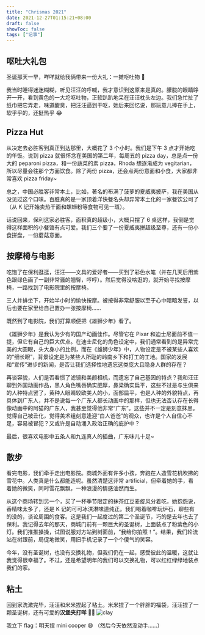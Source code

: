 ```yaml
---
title: "Chrismas 2021"
date: 2021-12-27T01:15:21+08:00
draft: false
showToc: false
tags: ["记事"]
---
```


## 呕吐大礼包

圣诞那天一早，咩咩就给我俩带来一份大礼：一摊呕吐物 🤮

我当时睡得迷迷糊糊，听见汪汪的呼喊，我才意识到这原来是真的。朦胧的眼睛睁开一开，看到黄色的一大坨呕吐物，正软趴趴地呆在汪汪枕头左边。我们急忙扯了纸巾把它弄走，味道酸臭，把汪汪逼到干呕，她后来回忆说，那玩意儿捧在手上，软乎乎的，还挺热乎 😂

## Pizza Hut

从决定去必胜客到真正到达那里，大概花了 3 个小时。我们是下午 3 点才开始吃的午饭。说到 pizza 就很怀念在美国的第二年，每周五的 pizza day，总是点一份大的 peparoni pizza，和一份蔬菜的素 pizza，Rhoda 想逐渐成为 vegitarian，所以尽量会往那个方面饮食。除了两份 pizza，还会点两份意面和小食，大家都非常喜欢 pizza friday~

总之，中国必胜客非常本土，比如，著名的布满了菠萝的夏威夷披萨，我在美国从没见过这个口味。百胜真的是一家顶着洋快餐名头却异常本土化的一家餐饮公司了（从 K 记开始卖热干面和螺蛳粉等食物可见一斑）。

话说回来，保利这家必胜客，面积真的超级小，大概只摆了 6 桌这样，我倒是觉得这样面积的小餐馆有点可爱。我们三个要了一份夏威夷拼超级至尊，还有一份小食拼盘，一份蘑菇意面。

## 按摩椅与电影

吃饱了在保利逛逛，汪汪——文具的爱好者——买到了彩色水笔（并在几天后用紫色跟绿色画了一副非常骚的翘臀，哼哼）。然后觉得没啥逛的，就开始寻找按摩椅，一路找到了电影院里的按摩椅。

三人并排坐下，开始半小时的愉快按摩。被按得非常舒服以至于心中暗暗发誓，以后也要在家里给自己置办一张按摩椅……

既然到了电影院，我们打算顺便把《雄狮少年》看了。

《雄狮少年》是我认为少有的国产动画佳作。尽管它在 Pixar 和迪士尼面前不值一提，但它有自己的巨大优点。在迪士尼化的角色设定中，我们通常看到的是异常完美的大圆眼，头大身小的比例，而在《雄狮少年》中，人物设定是不被某些人喜欢的“细长眼”，背景设定是为某些人所耻的岭南乡下和打工的工地。国家的发展和“宣传”进步的新闻，是否让我们选择性地遗忘这类庞大且隐身人群的存在？

再谈容貌，人们是否看惯了滤镜和美颜相机，而遗忘了自己基因的特点？我和汪汪聊到外国动画作品，黑人角色嘴唇确实肥厚，鼻梁确实扁平，这些不过是与生俱来的人种特点罢了，黄种人眼睛较欧美人的小，面部扁平，也是人种的外貌特点，再具体到广东人，并不是说每一个广东人都长动画中的那样，但也无法否认存在长得像动画中的阿猫的广东人，我甚至觉得他非常“广东”。这些并不一定是刻意抹黑。觉得自己被丑化，觉得美术组刻意逢迎“白人爸爸”的观众，也许是个人自信心不足，容易被冒犯？又或许是自动涌入政治正确的庇护中？

最后，很喜欢电影中五条人和九连真人的插曲，广东味儿十足~

## 散步

看完电影，我们牵手走出电影院。商城外面有许多小孩，奔跑在人造雪花机吹拂的雪花中。人类真是什么都能造呢。虽然清楚这非常 artificial，但牵着她的手，看着她的微笑，同时雪花飘飘，一种浪漫的情感油然而生。

从这个商场转到另一个，买了一杯季节限定的抹茶红豆麦旋风分着吃，她抱怨说，香精味太多了，还是 K 记的可可冰淇淋味道纯正。我们喝着咖啡玩炉石，聊些有的没的，谈论周围的食客。这是我们一起度过的第二个圣诞节，巧的是去年也去了保利。我记得去年的那天，商城门前有一颗巨大的圣诞树，上面装点了粉紫色的小灯。我们推推搡搡，试图说服对方站到树面前，“我给你拍照！”。结果，我们轮流站在树跟前，局促地微笑，用旧手机记录了一个个傻气的笑容。

今年，没有圣诞树，也没有交换礼物，但我们仍在一起，感受彼此的温暖，这就让我觉得很幸福了。不过，还是希望明年的我们可以交换礼物，可以红红绿绿地装点我们的家。

## 粘土

回到家洗漱完毕，汪汪和米米捏起了粘土。米米捏了一个胖胖的福袋，汪汪捏了一颗圣诞树，还有可爱的**汉堡夹打咩** 🍔🐱
![clay](https://blogpic-1308403500.file.myqcloud.com/markdown/clay.jpg)

我立下 flag：明天捏 mini cooper 😄 （然后今天依然没动手……）
